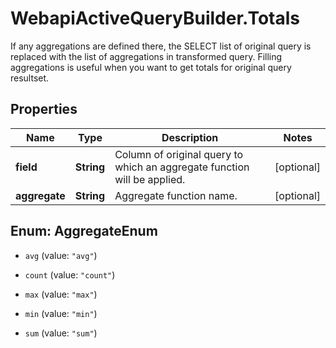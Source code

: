 # WebapiActiveQueryBuilder.Totals

If any aggregations are defined there, the SELECT list of original query is replaced with the list of aggregations in transformed query. Filling aggregations is useful when you want to get totals for original query resultset.

## Properties
Name | Type | Description | Notes
------------ | ------------- | ------------- | -------------
**field** | **String** | Column of original query to which an aggregate function will be applied. | [optional] 
**aggregate** | **String** | Aggregate function name. | [optional] 


<a name="AggregateEnum"></a>
## Enum: AggregateEnum


* `avg` (value: `"avg"`)

* `count` (value: `"count"`)

* `max` (value: `"max"`)

* `min` (value: `"min"`)

* `sum` (value: `"sum"`)




